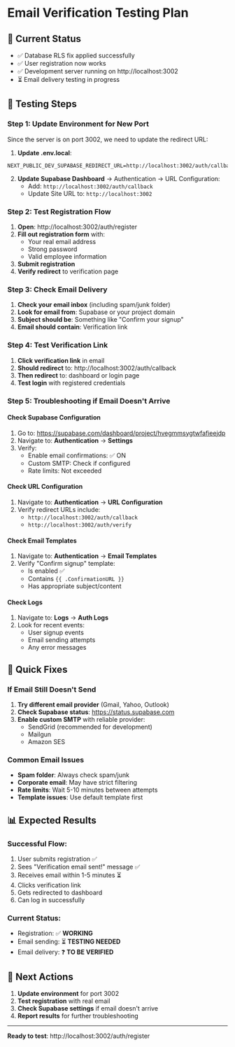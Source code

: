 # Email Verification Testing Plan

## 🚀 Current Status
- ✅ Database RLS fix applied successfully
- ✅ User registration now works
- ✅ Development server running on http://localhost:3002
- ⏳ Email delivery testing in progress

## 🧪 Testing Steps

### Step 1: Update Environment for New Port
Since the server is on port 3002, we need to update the redirect URL:

1. **Update .env.local**:
```
NEXT_PUBLIC_DEV_SUPABASE_REDIRECT_URL=http://localhost:3002/auth/callback
```

2. **Update Supabase Dashboard** → Authentication → URL Configuration:
   - Add: `http://localhost:3002/auth/callback`
   - Update Site URL to: `http://localhost:3002`

### Step 2: Test Registration Flow
1. **Open**: http://localhost:3002/auth/register
2. **Fill out registration form** with:
   - Your real email address
   - Strong password
   - Valid employee information
3. **Submit registration**
4. **Verify redirect** to verification page

### Step 3: Check Email Delivery
1. **Check your email inbox** (including spam/junk folder)
2. **Look for email from**: Supabase or your project domain
3. **Subject should be**: Something like "Confirm your signup"
4. **Email should contain**: Verification link

### Step 4: Test Verification Link
1. **Click verification link** in email
2. **Should redirect** to: http://localhost:3002/auth/callback
3. **Then redirect** to: dashboard or login page
4. **Test login** with registered credentials

### Step 5: Troubleshooting if Email Doesn't Arrive

#### Check Supabase Configuration
1. Go to: https://supabase.com/dashboard/project/hvegmmsygtwfafieejdp
2. Navigate to: **Authentication** → **Settings**
3. Verify:
   - Enable email confirmations: ✅ ON
   - Custom SMTP: Check if configured
   - Rate limits: Not exceeded

#### Check URL Configuration
1. Navigate to: **Authentication** → **URL Configuration**
2. Verify redirect URLs include:
   - `http://localhost:3002/auth/callback`
   - `http://localhost:3002/auth/verify`

#### Check Email Templates
1. Navigate to: **Authentication** → **Email Templates**
2. Verify "Confirm signup" template:
   - Is enabled ✅
   - Contains `{{ .ConfirmationURL }}`
   - Has appropriate subject/content

#### Check Logs
1. Navigate to: **Logs** → **Auth Logs**
2. Look for recent events:
   - User signup events
   - Email sending attempts
   - Any error messages

## 🔧 Quick Fixes

### If Email Still Doesn't Send
1. **Try different email provider** (Gmail, Yahoo, Outlook)
2. **Check Supabase status**: https://status.supabase.com
3. **Enable custom SMTP** with reliable provider:
   - SendGrid (recommended for development)
   - Mailgun
   - Amazon SES

### Common Email Issues
- **Spam folder**: Always check spam/junk
- **Corporate email**: May have strict filtering
- **Rate limits**: Wait 5-10 minutes between attempts
- **Template issues**: Use default template first

## 📊 Expected Results

### Successful Flow:
1. User submits registration ✅
2. Sees "Verification email sent!" message ✅
3. Receives email within 1-5 minutes ⏳
4. Clicks verification link
5. Gets redirected to dashboard
6. Can log in successfully

### Current Status:
- Registration: ✅ **WORKING**
- Email sending: ⏳ **TESTING NEEDED**
- Email delivery: ❓ **TO BE VERIFIED**

## 🎯 Next Actions

1. **Update environment** for port 3002
2. **Test registration** with real email
3. **Check Supabase settings** if email doesn't arrive
4. **Report results** for further troubleshooting

---

**Ready to test**: http://localhost:3002/auth/register